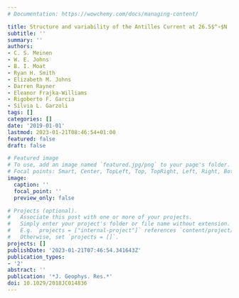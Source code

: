 ```yaml
---
# Documentation: https://wowchemy.com/docs/managing-content/

title: Structure and variability of the Antilles Current at 26.5$^∘$N
subtitle: ''
summary: ''
authors:
- C. S. Meinen
- W. E. Johns
- B. I. Moat
- Ryan H. Smith
- Elizabeth M. Johns
- Darren Rayner
- Eleanor Frajka-Williams
- Rigoberto F. Garcia
- Silvia L. Garzoli
tags: []
categories: []
date: '2019-01-01'
lastmod: 2023-01-21T08:46:54+01:00
featured: false
draft: false

# Featured image
# To use, add an image named `featured.jpg/png` to your page's folder.
# Focal points: Smart, Center, TopLeft, Top, TopRight, Left, Right, BottomLeft, Bottom, BottomRight.
image:
  caption: ''
  focal_point: ''
  preview_only: false

# Projects (optional).
#   Associate this post with one or more of your projects.
#   Simply enter your project's folder or file name without extension.
#   E.g. `projects = ["internal-project"]` references `content/project/deep-learning/index.md`.
#   Otherwise, set `projects = []`.
projects: []
publishDate: '2023-01-21T07:46:54.341643Z'
publication_types:
- '2'
abstract: ''
publication: '*J. Geophys. Res.*'
doi: 10.1029/2018JC014836
---
```

